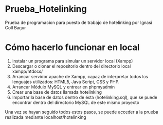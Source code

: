# Prueba_Hotelinking
Prueba de programacion para puesto de trabajo de hotelinking por Ignasi Coll Bagur

# Cómo hacerlo funcionar en local


1. Instalar un programa para simular un servidor local (Xampp)
2. Descargar o clonar el repositorio dentro del directorio local xampp/htdocs/
3. Arrancar servidor apache de Xampp, capaz de interpretar todos los lenguajes utilizados: HTML5, Java Script, CSS y PHP.
4. Arrancar Módulo MySQL y entrear en phpmyadmin
5. Crear una base de datos llamada hotelinking
6. Importar la base de datos dentro de ésta (hotelinking.sql), que se puede encontrar dentro del directorio MySQL de este mismo proyecto

Una vez se hayan seguido todos estos pasos, se puede acceder a la prueba realizada mediante localhost/hotelinking

